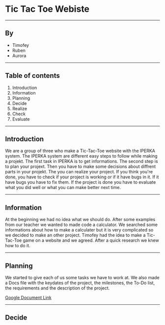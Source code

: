 # Tic Tac Toe Webiste

---

## By

- Timofey
- Ruben
- Aurora

---

## Table of contents

1. Introduction
2. Information
3. Planning
4. Decide
5. Realize
6. Check
7. Evaluate

---

## Introduction

We are a group of three who make a Tic-Tac-Toe website with the IPERKA system.
The IPERKA system are different easy steps to follow while making a projekt. The first task in IPERKA is to get informations. The second step is to plan your projext. Then you have to make some decisions about diffrent parts in your projekt. The you can realize your project. If you think you're done, you have to check if your project is working or if it have bugs in it. If it have bugs you have to fix them. If the project is done you have to evaluate what you did well or what you can make better next time.

---

## Information

At the beginning we had no idea what we should do. After some examples from our teacher we wanted to made code a calculator. We searched some informations about how to make a calculater but it is very complicated so we decided to make an other project. Timofey had the idea to make a Tic-Tac-Toe game on a website and we agreed. After a quick research we knew how to do it.

---

## Planning

We started to give each of us some tasks we have to work at. We also made a Docs file with the keydates of the project, the milestones, the To-Do list, the requirements and the description of the project.

[Google Document Link](https://docs.google.com/document/d/1Q76CZHwCyf05I1FYw0I5LlIXezh8ZpCCi-Iak7Qj9XI/edit)

---

## Decide

